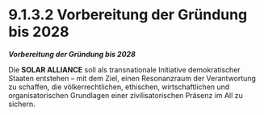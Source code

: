 # 9.1.3.2 Vorbereitung der Gründung bis 2028

_**Vorbereitung der Gründung bis 2028**_

Die **SOLAR ALLIANCE** soll als transnationale Initiative demokratischer Staaten entstehen – mit dem Ziel, einen Resonanzraum der Verantwortung zu schaffen, die völkerrechtlichen, ethischen, wirtschaftlichen und organisatorischen Grundlagen einer zivilisatorischen Präsenz im All zu sichern.
